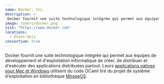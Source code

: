 ```yaml
---
name: Docker, Inc.
description: >
 Docker fournit une suite technologique intégrée qui permet aux équipes de développement et d'exploitation informatique de créer, de distribuer et d'exécuter des applications distribuées partout
image: /users/docker.png
site: "https://www.docker.com"
locations:
  - États-Unis
consortium: true
---
```


Docker fournit une suite technologique intégrée qui permet aux équipes de développement et d'exploitation informatique de créer, de distribuer et d'exécuter des applications distribuées partout. Leurs [applications natives pour Mac et Windows](https://blog.docker.com/2016/03/docker-for-mac-windows-beta/) utilisent du code OCaml tiré du projet de système d'exploitation en bibliothèque [MirageOS](https://mirage.io).
